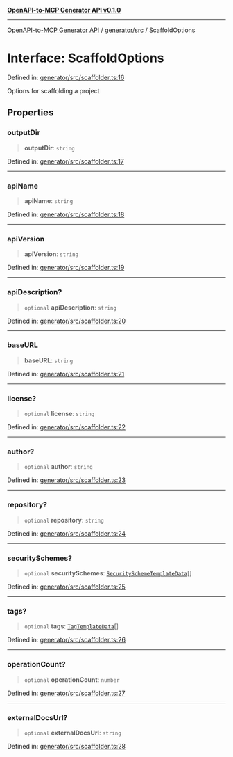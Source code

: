 [**OpenAPI-to-MCP Generator API v0.1.0**](../../../README.md)

***

[OpenAPI-to-MCP Generator API](../../../modules.md) / [generator/src](../README.md) / ScaffoldOptions

# Interface: ScaffoldOptions

Defined in: [generator/src/scaffolder.ts:16](https://github.com/salacoste/openapi-mcp-generator/blob/fda5c6400a831cddbad9eacd652e11b2f7410b22/packages/generator/src/scaffolder.ts#L16)

Options for scaffolding a project

## Properties

### outputDir

> **outputDir**: `string`

Defined in: [generator/src/scaffolder.ts:17](https://github.com/salacoste/openapi-mcp-generator/blob/fda5c6400a831cddbad9eacd652e11b2f7410b22/packages/generator/src/scaffolder.ts#L17)

***

### apiName

> **apiName**: `string`

Defined in: [generator/src/scaffolder.ts:18](https://github.com/salacoste/openapi-mcp-generator/blob/fda5c6400a831cddbad9eacd652e11b2f7410b22/packages/generator/src/scaffolder.ts#L18)

***

### apiVersion

> **apiVersion**: `string`

Defined in: [generator/src/scaffolder.ts:19](https://github.com/salacoste/openapi-mcp-generator/blob/fda5c6400a831cddbad9eacd652e11b2f7410b22/packages/generator/src/scaffolder.ts#L19)

***

### apiDescription?

> `optional` **apiDescription**: `string`

Defined in: [generator/src/scaffolder.ts:20](https://github.com/salacoste/openapi-mcp-generator/blob/fda5c6400a831cddbad9eacd652e11b2f7410b22/packages/generator/src/scaffolder.ts#L20)

***

### baseURL

> **baseURL**: `string`

Defined in: [generator/src/scaffolder.ts:21](https://github.com/salacoste/openapi-mcp-generator/blob/fda5c6400a831cddbad9eacd652e11b2f7410b22/packages/generator/src/scaffolder.ts#L21)

***

### license?

> `optional` **license**: `string`

Defined in: [generator/src/scaffolder.ts:22](https://github.com/salacoste/openapi-mcp-generator/blob/fda5c6400a831cddbad9eacd652e11b2f7410b22/packages/generator/src/scaffolder.ts#L22)

***

### author?

> `optional` **author**: `string`

Defined in: [generator/src/scaffolder.ts:23](https://github.com/salacoste/openapi-mcp-generator/blob/fda5c6400a831cddbad9eacd652e11b2f7410b22/packages/generator/src/scaffolder.ts#L23)

***

### repository?

> `optional` **repository**: `string`

Defined in: [generator/src/scaffolder.ts:24](https://github.com/salacoste/openapi-mcp-generator/blob/fda5c6400a831cddbad9eacd652e11b2f7410b22/packages/generator/src/scaffolder.ts#L24)

***

### securitySchemes?

> `optional` **securitySchemes**: [`SecuritySchemeTemplateData`](SecuritySchemeTemplateData.md)[]

Defined in: [generator/src/scaffolder.ts:25](https://github.com/salacoste/openapi-mcp-generator/blob/fda5c6400a831cddbad9eacd652e11b2f7410b22/packages/generator/src/scaffolder.ts#L25)

***

### tags?

> `optional` **tags**: [`TagTemplateData`](TagTemplateData.md)[]

Defined in: [generator/src/scaffolder.ts:26](https://github.com/salacoste/openapi-mcp-generator/blob/fda5c6400a831cddbad9eacd652e11b2f7410b22/packages/generator/src/scaffolder.ts#L26)

***

### operationCount?

> `optional` **operationCount**: `number`

Defined in: [generator/src/scaffolder.ts:27](https://github.com/salacoste/openapi-mcp-generator/blob/fda5c6400a831cddbad9eacd652e11b2f7410b22/packages/generator/src/scaffolder.ts#L27)

***

### externalDocsUrl?

> `optional` **externalDocsUrl**: `string`

Defined in: [generator/src/scaffolder.ts:28](https://github.com/salacoste/openapi-mcp-generator/blob/fda5c6400a831cddbad9eacd652e11b2f7410b22/packages/generator/src/scaffolder.ts#L28)
